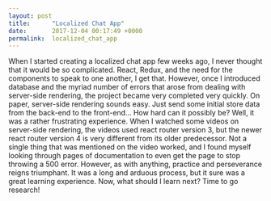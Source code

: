 ```yaml
---
layout: post
title:      "Localized Chat App"
date:       2017-12-04 00:17:49 +0000
permalink:  localized_chat_app
---
```



When I started creating a localized chat app few weeks ago, I never thought that it would be so complicated.  React, Redux, and the need for the components to speak to one another, I get that.  However, once I introduced database and the myriad number of errors that arose from dealing with server-side rendering, the project became very completed very quickly.  On paper, server-side rendering sounds easy.  Just send some initial store data from the back-end to the front-end... How hard can it possibly be?  Well, it was a rather frustrating experience.  When I watched some videos on server-side rendering, the videos used react router version 3, but the newer react router version 4 is very different from its older predecessor.  Not a single thing that was mentioned on the video worked, and I found myself looking through pages of documentation to even get the page to stop throwing a 500 error.  However, as with anything, practice and perseverance reigns triumphant.  It was a long and arduous process, but it sure was a great learning experience.  Now, what should I learn next?  Time to go research!
